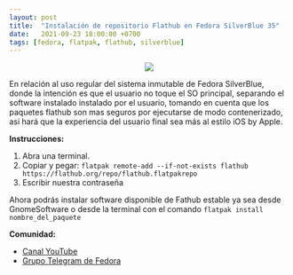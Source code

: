 ```yaml
---
layout: post
title:  "Instalación de repositorio Flathub en Fedora SilverBlue 35"
date:   2021-09-23 18:00:00 +0700
tags: [fedora, flatpak, flathub, silverblue]
---
```


<center>
<img src="https://raw.githubusercontent.com/mxhectorvega/mxhectorvega.github.io/master/_posts/repo-flathub-fedora-silverblue/flathub.png" style="max-width:100%;width:auto;height:auto;">
</center>

En relación al uso regular del sistema inmutable de Fedora SilverBlue, donde la intención es que el usuario no toque el SO principal, separando el software instalado instalado por el usuario, tomando en cuenta que los paquetes flathub son mas seguros por ejecutarse de modo contenerizado, así hará que la experiencia del usuario final sea más al estilo iOS by Apple.

**Instrucciones:**
1. Abra una terminal.
2. Copiar y pegar: ``` flatpak remote-add --if-not-exists flathub https://flathub.org/repo/flathub.flatpakrepo ```
3. Escribir nuestra contraseña

Ahora podrás instalar software disponible de Fathub estable ya sea desde GnomeSoftware o desde la terminal con el comando ``` flatpak install nombre_del_paquete ```

**Comunidad:**
- [Canal YouTube](https://youtube.com/mxhectorvega)
- [Grupo Telegram de Fedora](https://t.me/fedoralinuxes)
